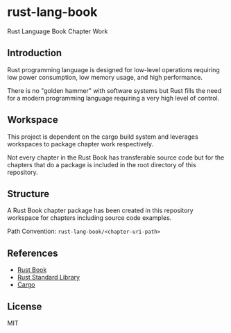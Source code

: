 # rust-lang-book

Rust Language Book Chapter Work

## Introduction

Rust programming language is designed for low-level operations requiring low power consumption, low memory usage, and high performance.

There is no "golden hammer" with software systems but Rust fills the need for a modern programming language requiring a very high level of control. 

## Workspace

This project is dependent on the cargo build system and leverages workspaces to package chapter work respectively.  

Not every chapter in the Rust Book has transferable source code but for the chapters that do a package is included in the root directory of this repository.

## Structure

A Rust Book chapter package has been created in this repository workspace for chapters including source code examples.

Path Convention: `rust-lang-book/<chapter-uri-path>`

## References

- [Rust Book](https://doc.rust-lang.org/book/)
- [Rust Standard Library](https://doc.rust-lang.org/std/)
- [Cargo](https://doc.rust-lang.org/cargo/)

## License
MIT
